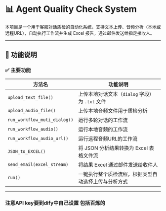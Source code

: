 # 📊 Agent Quality Check System

本项目是一个用于客服对话质检的自动化系统，支持文本上传、音频分析（本地或远程URL），自动执行工作流并生成 Excel 报告，通过邮件发送给指定接收人。

---

## 🚀 功能说明

### ✅ 主要功能

| 方法名 | 功能说明 |
|--------|----------|
| `upload_text_file()` | 上传本地对话文本（`dialog` 字段）为 `.txt` 文件 |
| `upload_audio_file()` | 上传本地音频文件用于质检分析 |
| `run_workflow_muti_dialog()` | 运行多轮对话的工作流 |
| `run_workflow_audio()` | 运行本地音频的工作流 |
| `run_workflow_audio_url()` | 运行远程音频URL的工作流 |
| `JSON_to_EXCEL()` | 将 JSON 分析结果转换为 Excel 表格文件流 |
| `send_email(excel_stream)` | 将结果 Excel 通过邮件发送给收件人 |
| `run()` | 一键执行整个质检流程，根据类型自动选择上传与分析方式 |

---

### 注意API key要到dify中自己设置 包括百炼的
